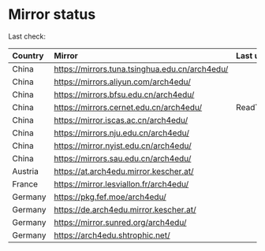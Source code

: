 <script src="./time.js"></script>
# Mirror status
Last check: <script type="text/javascript">localize(1749327943.8980982);</script>

|Country|Mirror|Last update|
|:------|:-----|:----------|
|China|https://mirrors.tuna.tsinghua.edu.cn/arch4edu/|<script type="text/javascript">localize(1749278732);</script>|
|China|https://mirrors.aliyun.com/arch4edu/|<script type="text/javascript">localize(1749278732);</script>|
|China|https://mirrors.bfsu.edu.cn/arch4edu/|<script type="text/javascript">localize(1749278732);</script>|
|China|https://mirrors.cernet.edu.cn/arch4edu/|ReadTimeout|
|China|https://mirror.iscas.ac.cn/arch4edu/|<script type="text/javascript">localize(1749278732);</script>|
|China|https://mirrors.nju.edu.cn/arch4edu/|<script type="text/javascript">localize(1749192556);</script>|
|China|https://mirror.nyist.edu.cn/arch4edu/|<script type="text/javascript">localize(1749278732);</script>|
|China|https://mirrors.sau.edu.cn/arch4edu/|<script type="text/javascript">localize(1731653531);</script>|
|Austria|https://at.arch4edu.mirror.kescher.at/|<script type="text/javascript">localize(1749278732);</script>|
|France|https://mirror.lesviallon.fr/arch4edu/|<script type="text/javascript">localize(1749020703);</script>|
|Germany|https://pkg.fef.moe/arch4edu/|<script type="text/javascript">localize(1749278732);</script>|
|Germany|https://de.arch4edu.mirror.kescher.at/|<script type="text/javascript">localize(1749278732);</script>|
|Germany|https://mirror.sunred.org/arch4edu/|<script type="text/javascript">localize(1749278732);</script>|
|Germany|https://arch4edu.shtrophic.net/|<script type="text/javascript">localize(1749278732);</script>|

<script src="./tablefilter/tablefilter.js"></script>
<script src="./table.js"></script>